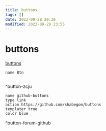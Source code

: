 ```yaml
---
title: buttons
tags: []
date: 2022-09-28 20:30
modified: 2022-09-29 23:55
---
```


# buttons

[buttons](https://github.com/shabegom/buttons)

```button
name Btn


```

^button-zcju

```button  
name github-buttons
type link
action https://github.com/shabegom/buttons
templater true  
color blue
```

^button-forum-github
